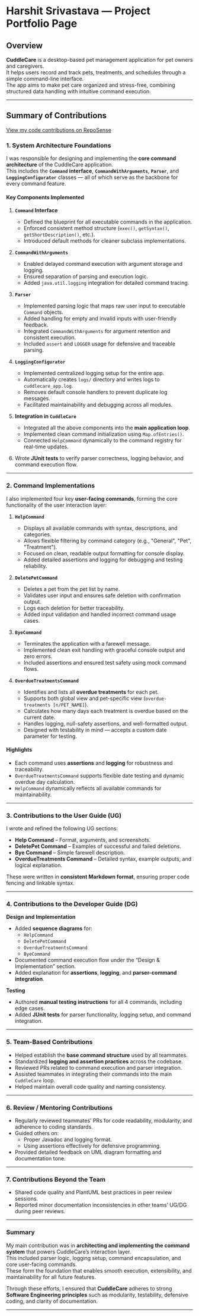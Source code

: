 # Harshit Srivastava — Project Portfolio Page

## Overview

**CuddleCare** is a desktop-based pet management application for pet owners and caregivers.  
It helps users record and track pets, treatments, and schedules through a simple command-line interface.  
The app aims to make pet care organized and stress-free, combining structured data handling with intuitive command execution.

---

## Summary of Contributions

[View my code contributions on RepoSense](https://nus-cs2113-ay2526s1.github.io/tp-dashboard/?search=HarshitSrivastavaHS&sort=groupTitle&sortWithin=title&timeframe=commit&mergegroup=&groupSelect=groupByAuthors&breakdown=true&checkedFileTypes=docs~functional-code~test-code~other&filteredFileName=)

### **1. System Architecture Foundations**

I was responsible for designing and implementing the **core command architecture** of the CuddleCare application.  
This includes the **`Command` interface**, **`CommandWithArguments`**, **`Parser`**, and **`LoggingConfigurator`** classes — all of which serve as the backbone for every command feature.

#### **Key Components Implemented**

1. **`Command` Interface**
    * Defined the blueprint for all executable commands in the application.
    * Enforced consistent method structure (`exec()`, `getSyntax()`, `getShortDescription()`, etc.).
    * Introduced default methods for cleaner subclass implementations.

1. **`CommandWithArguments`**
    * Enabled delayed command execution with argument storage and logging.
    * Ensured separation of parsing and execution logic.
    * Added `java.util.logging` integration for detailed command tracing.

1. **`Parser`**
    * Implemented parsing logic that maps raw user input to executable `Command` objects.
    * Added handling for empty and invalid inputs with user-friendly feedback.
    * Integrated `CommandWithArguments` for argument retention and consistent execution.
    * Included `assert` and `LOGGER` usage for defensive and traceable parsing.

1. **`LoggingConfigurator`**
    * Implemented centralized logging setup for the entire app.
    * Automatically creates `logs/` directory and writes logs to `cuddlecare_app.log`.
    * Removes default console handlers to prevent duplicate log messages.
    * Facilitated maintainability and debugging across all modules.

1. **Integration in `CuddleCare`**
    * Integrated all the above components into the **main application loop**.
    * Implemented clean command initialization using `Map.ofEntries()`.
    * Connected `HelpCommand` dynamically to the command registry for real-time updates. 
   
1. Wrote **JUnit tests** to verify parser correctness, logging behavior, and command execution flow.

---

### **2. Command Implementations**

I also implemented four key **user-facing commands**, forming the core functionality of the user interaction layer:

1. **`HelpCommand`**
    * Displays all available commands with syntax, descriptions, and categories.
    * Allows flexible filtering by command category (e.g., "General", "Pet", "Treatment").
    * Focused on clean, readable output formatting for console display.
    * Added detailed assertions and logging for debugging and testing reliability.

1. **`DeletePetCommand`**
    * Deletes a pet from the pet list by name.
    * Validates user input and ensures safe deletion with confirmation output.
    * Logs each deletion for better traceability.
    * Added input validation and handled incorrect command usage cases.

1. **`ByeCommand`**
    * Terminates the application with a farewell message.
    * Implemented clean exit handling with graceful console output and zero errors.
    * Included assertions and ensured test safety using mock command flows.

1. **`OverdueTreatmentsCommand`**
    * Identifies and lists all **overdue treatments** for each pet.
    * Supports both global view and pet-specific view (`overdue-treatments [n/PET_NAME]`).
    * Calculates how many days each treatment is overdue based on the current date.
    * Handles logging, null-safety assertions, and well-formatted output.
    * Designed with testability in mind — accepts a custom date parameter for testing.

#### **Highlights**
* Each command uses **assertions** and **logging** for robustness and traceability.
* `OverdueTreatmentsCommand` supports flexible date testing and dynamic overdue day calculation.
* `HelpCommand` dynamically reflects all available commands for maintainability.

---

### **3. Contributions to the User Guide (UG)**

I wrote and refined the following UG sections:

* **Help Command** – Format, arguments, and screenshots.
* **DeletePet Command** – Examples of successful and failed deletions.
* **Bye Command** – Simple farewell description.
* **OverdueTreatments Command** – Detailed syntax, example outputs, and logical explanation.

These were written in **consistent Markdown format**, ensuring proper code fencing and linkable syntax.

---

### **4. Contributions to the Developer Guide (DG)**

**Design and Implementation**
* Added **sequence diagrams** for:
    * `HelpCommand`
    * `DeletePetCommand`
    * `OverdueTreatmentsCommand`
    * `ByeCommand`
* Documented command execution flow under the “Design & Implementation” section.
* Added explanation for **assertions**, **logging**, and **parser-command integration**.

**Testing**
* Authored **manual testing instructions** for all 4 commands, including edge cases.
* Added **JUnit tests** for parser functionality, logging setup, and command integration.

---

### **5. Team-Based Contributions**

* Helped establish the **base command structure** used by all teammates.
* Standardized **logging and assertion practices** across the codebase.
* Reviewed PRs related to command execution and parser integration.
* Assisted teammates in integrating their commands into the main `CuddleCare` loop.
* Helped maintain overall code quality and naming consistency.

---

### **6. Review / Mentoring Contributions**

* Regularly reviewed teammates’ PRs for code readability, modularity, and adherence to coding standards.
* Guided others on:
    * Proper Javadoc and logging format.
    * Using assertions effectively for defensive programming.
* Provided detailed feedback on UML diagram formatting and documentation tone.

---

### **7. Contributions Beyond the Team**

* Shared code quality and PlantUML best practices in peer review sessions.
* Reported minor documentation inconsistencies in other teams’ UG/DG during peer reviews.

---

### **Summary**

My main contribution was in **architecting and implementing the command system** that powers CuddleCare’s interaction layer.  
This included parser logic, logging setup, command encapsulation, and core user-facing commands.  
These form the foundation that enables smooth execution, extensibility, and maintainability for all future features.

Through these efforts, I ensured that **CuddleCare** adheres to strong **Software Engineering principles** such as modularity, testability, defensive coding, and clarity of documentation.

---

